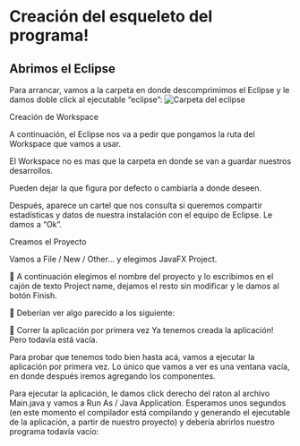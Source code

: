 # Creación del esqueleto del programa!
## Abrimos el Eclipse

 Para arrancar, vamos a la carpeta en donde descomprimimos el Eclipse y le damos doble click al ejecutable “eclipse”:
![Carpeta del eclipse](https://laureanoblonsky.github.io/ptf-guia-java-excel/docs/images/dir_eclipse.png)




Creación de Workspace

 A continuación, el Eclipse nos va a pedir que pongamos la ruta del Workspace que vamos a usar.
 
 El Workspace no es mas que la carpeta en donde se van a guardar nuestros desarrollos.

 Pueden dejar la que figura por defecto o cambiarla a donde deseen.

 Después, aparece un cartel que nos consulta si queremos compartir estadísticas y datos de nuestra instalación con el equipo de Eclipse. Le damos a “Ok”.

Creamos el Proyecto

 Vamos a File / New / Other… y elegimos JavaFX Project.




 A continuación elegimos el nombre del proyecto y lo escribimos en el cajón de texto Project name, dejamos el resto sin modificar y le damos al botón Finish.



Deberían ver algo parecido a los siguiente:




Correr la aplicación por primera vez
 Ya tenemos creada la aplicación! Pero todavía está vacía.

 Para probar que tenemos todo bien hasta acá, vamos a ejecutar la aplicación por primera vez. Lo único que vamos a ver es una ventana vacía, en donde después iremos agregando los componentes.

 Para ejecutar la aplicación, le damos click derecho del raton al archivo Main.java y vamos a Run As / Java Application. Esperamos unos segundos (en este momento el compilador está compilando y generando el ejecutable de la aplicación, a partir de nuestro proyecto) y debería abrirlos nuestro programa todavía vacío:



